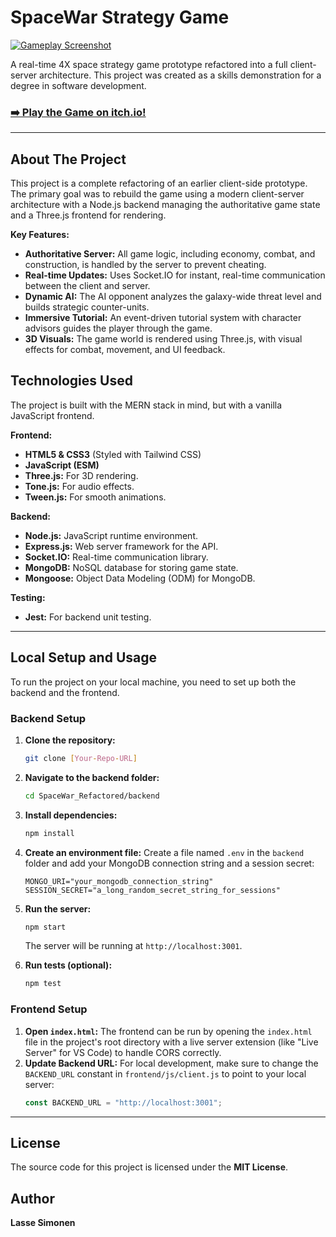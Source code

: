 # SpaceWar Strategy Game

[![Gameplay Screenshot](https://img.itch.zone/aW1nLzIyMTgyMjc3LmpwZw==/original/EG3tJS.jpg)](https://pecatus.itch.io/spacewar)

A real-time 4X space strategy game prototype refactored into a full client-server architecture. This project was created as a skills demonstration for a degree in software development.

### [➡️ Play the Game on itch.io!](https://pecatus.itch.io/spacewar)

---

## About The Project

This project is a complete refactoring of an earlier client-side prototype. The primary goal was to rebuild the game using a modern client-server architecture with a Node.js backend managing the authoritative game state and a Three.js frontend for rendering.

**Key Features:**
* **Authoritative Server:** All game logic, including economy, combat, and construction, is handled by the server to prevent cheating.
* **Real-time Updates:** Uses Socket.IO for instant, real-time communication between the client and server.
* **Dynamic AI:** The AI opponent analyzes the galaxy-wide threat level and builds strategic counter-units.
* **Immersive Tutorial:** An event-driven tutorial system with character advisors guides the player through the game.
* **3D Visuals:** The game world is rendered using Three.js, with visual effects for combat, movement, and UI feedback.

## Technologies Used

The project is built with the MERN stack in mind, but with a vanilla JavaScript frontend.

**Frontend:**
* **HTML5 & CSS3** (Styled with Tailwind CSS)
* **JavaScript (ESM)**
* **Three.js:** For 3D rendering.
* **Tone.js:** For audio effects.
* **Tween.js:** For smooth animations.

**Backend:**
* **Node.js:** JavaScript runtime environment.
* **Express.js:** Web server framework for the API.
* **Socket.IO:** Real-time communication library.
* **MongoDB:** NoSQL database for storing game state.
* **Mongoose:** Object Data Modeling (ODM) for MongoDB.

**Testing:**
* **Jest:** For backend unit testing.

---

## Local Setup and Usage

To run the project on your local machine, you need to set up both the backend and the frontend.

### Backend Setup

1.  **Clone the repository:**
    ```bash
    git clone [Your-Repo-URL]
    ```
2.  **Navigate to the backend folder:**
    ```bash
    cd SpaceWar_Refactored/backend
    ```
3.  **Install dependencies:**
    ```bash
    npm install
    ```
4.  **Create an environment file:** Create a file named `.env` in the `backend` folder and add your MongoDB connection string and a session secret:
    ```
    MONGO_URI="your_mongodb_connection_string"
    SESSION_SECRET="a_long_random_secret_string_for_sessions"
    ```
5.  **Run the server:**
    ```bash
    npm start
    ```
    The server will be running at `http://localhost:3001`.

6.  **Run tests (optional):**
    ```bash
    npm test
    ```

### Frontend Setup

1.  **Open `index.html`:** The frontend can be run by opening the `index.html` file in the project's root directory with a live server extension (like "Live Server" for VS Code) to handle CORS correctly.
2.  **Update Backend URL:** For local development, make sure to change the `BACKEND_URL` constant in `frontend/js/client.js` to point to your local server:
    ```javascript
    const BACKEND_URL = "http://localhost:3001";
    ```

---

## License

The source code for this project is licensed under the **MIT License**.

## Author

**Lasse Simonen**